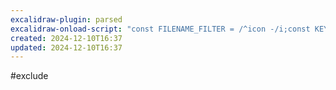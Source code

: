 ```yaml
---
excalidraw-plugin: parsed
excalidraw-onload-script: "const FILENAME_FILTER = /^icon -/i;const KEYWORD_GRABBER = /(?:icon -)?([^-]*)-?/i;const COLS = 7;const LOCK_ICONS = false;const HEIGHT = 180;const WIDTH = 180;const TEXTHEIGHT = 40;const PADDING = 50;const api = ea.getExcalidrawAPI();const f = ea.targetView.file;const { zenModeEnabled, linkOpacity, trayModeEnabled, penMode, penDetected, allowPinchZoom, allowWheelZoom, pinnedScripts, customPens, zoom} = api.getAppState();api.resetScene();api.updateScene({ appState: { zenModeEnabled, linkOpacity, trayModeEnabled, penMode, penDetected, allowPinchZoom, allowWheelZoom, pinnedScripts, customPens, zoom }});const promisePool = async (tasks, concurrency, taskHandler) => { const results = []; const executing = []; for (const task of tasks) { const p = Promise.resolve().then(() => taskHandler(task)); results.push(p); if (concurrency <= tasks.length) { const e = p.then(() => executing.splice(executing.indexOf(e), 1)); executing.push(e); if (executing.length >= concurrency) { await Promise.race(executing); } } } return Promise.all(results);};const processIcon = async (task) => { const row = task.row; const rowOfIcons = task.icons; const eaTemp = ea.getAPI(ea.targetView); for (let col=0;col<rowOfIcons.length;col++) { const icon = rowOfIcons[col]; const id = await eaTemp.addImage(col * (WIDTH + PADDING), row * (HEIGHT + PADDING + TEXTHEIGHT), icon); if (f !== eaTemp.targetView.file && eaTemp.targetView?.getViewType?.() !== 'excalidraw') continue; if (!id) continue; const keywords = icon.basename.match(KEYWORD_GRABBER)[1].trim(); eaTemp.style.verticalAlign = 'top'; eaTemp.style.textAlign = 'center'; eaTemp.style.fontSize = 12; const el = eaTemp.getElement(id); let ratio = el.width / WIDTH; if (el.height / ratio > HEIGHT) ratio = el.height / HEIGHT; el.width = el.width / ratio; el.height = el.height / ratio; el.locked = LOCK_ICONS; eaTemp.style.strokeColor = 'black'; const labelID = eaTemp.addText(col * (WIDTH + PADDING) - PADDING / 2 + 10, row * (HEIGHT + PADDING + TEXTHEIGHT) + HEIGHT + PADDING / 2 - 10, keywords, { width: WIDTH + PADDING - 20, height: TEXTHEIGHT - 20, textAlign: 'center', textVerticalAlign: 'top', autoResize: false, }); eaTemp.getElement(labelID).locked = LOCK_ICONS; } await eaTemp.addElementsToView(false, false, false); eaTemp.targetView.clearDirty(); eaTemp.destroy();};const icons = app.vault.getFiles() .filter(f => (f.extension !== 'md' || ea.isExcalidrawFile(f)) && f.basename.toLowerCase().match(FILENAME_FILTER)) .sort((a, b) => a.basename.toLowerCase() < b.basename.toLowerCase() ? -1 : 1);const numRows = Math.ceil(icons.length / COLS);const iconsInRows = [];for (let i = 0; i < numRows; i++) { iconsInRows.push({icons: icons.slice(i * COLS, (i + 1) * COLS), row:i});};const concurrency = 3;await promisePool(iconsInRows, concurrency, processIcon);ea.targetView.clearDirty();api.zoomToFit();api.updateContainerSize(ea.getViewElements().filter(el => el.type === 'rectangle'));"
created: 2024-12-10T16:37
updated: 2024-12-10T16:37
---
```

#exclude 

